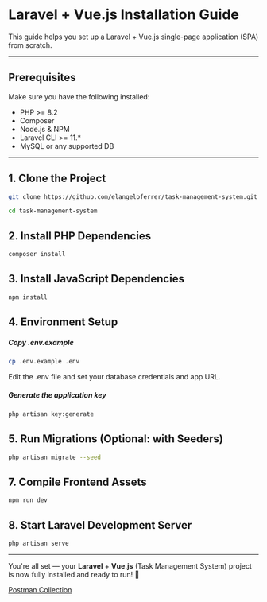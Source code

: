 # Laravel + Vue.js Installation Guide

This guide helps you set up a Laravel + Vue.js single-page application (SPA) from scratch.

---

## Prerequisites

Make sure you have the following installed:

- PHP >= 8.2
- Composer
- Node.js & NPM
- Laravel CLI >= 11.\*
- MySQL or any supported DB

---

## 1. Clone the Project

```bash
git clone https://github.com/elangeloferrer/task-management-system.git
```

```bash
cd task-management-system
```

## 2. Install PHP Dependencies

```bash
composer install
```

## 3. Install JavaScript Dependencies

```bash
npm install
```

## 4. Environment Setup

##### Copy .env.example

```bash
cp .env.example .env
```

Edit the .env file and set your database credentials and app URL.

##### Generate the application key

```bash
php artisan key:generate
```

## 5. Run Migrations (Optional: with Seeders)

```bash
php artisan migrate --seed
```

## 7. Compile Frontend Assets

```bash
npm run dev
```

## 8. Start Laravel Development Server

```bash
php artisan serve
```

---

You're all set — your **Laravel** + **Vue.js** (Task Management System) project is now fully installed and ready to run! 🚀

[Postman Collection](./TMS.postman_collection.json)
